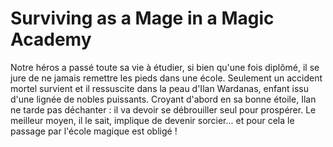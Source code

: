 # Surviving as a Mage in a Magic Academy
Notre héros a passé toute sa vie à étudier, si bien qu'une fois diplômé, il se jure de ne jamais remettre les pieds dans une école. Seulement un accident mortel survient et il ressuscite dans la peau d'Ilan Wardanas, enfant issu d'une lignée de nobles puissants. Croyant d'abord en sa bonne étoile, Ilan ne tarde pas déchanter : il va devoir se débrouiller seul pour prospérer. Le meilleur moyen, il le sait, implique de devenir sorcier... et pour cela le passage par l'école magique est obligé !